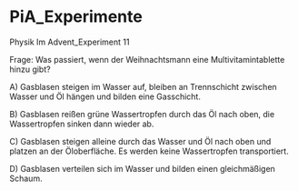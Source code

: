 # PiA_Experimente
Physik Im Advent_Experiment 11

Frage:
Was passiert, wenn der Weihnachtsmann eine Multivitamintablette hinzu gibt?

A) Gasblasen steigen im Wasser auf, bleiben an Trennschicht zwischen Wasser und Öl hängen und bilden eine Gasschicht.

B) Gasblasen reißen grüne Wassertropfen durch das Öl nach oben, die Wassertropfen sinken dann wieder ab.

C) Gasblasen steigen alleine durch das Wasser und Öl nach oben und platzen an der Öloberfläche. Es werden keine Wassertropfen transportiert.

D) Gasblasen verteilen sich im Wasser und bilden einen gleichmäßigen Schaum.
